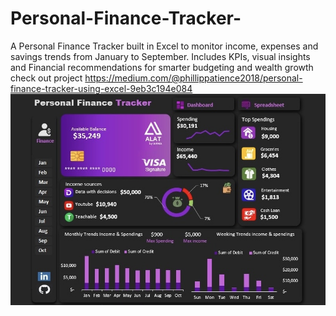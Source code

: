 # Personal-Finance-Tracker-
A Personal Finance Tracker built in Excel to monitor income, expenses and savings trends from January to September. Includes KPIs, visual insights and Financial recommendations for smarter budgeting and wealth growth
check out project https://medium.com/@phillippatience2018/personal-finance-tracker-using-excel-9eb3c194e084
![Personal Finance Tracker](IMG_3739.jpeg)
